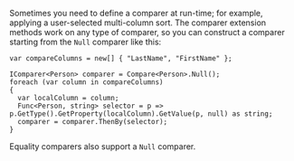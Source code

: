 Sometimes you need to define a comparer at run-time; for example, applying a user-selected multi-column sort. The comparer extension methods work on any type of comparer, so you can construct a comparer starting from the `Null` comparer like this:

    var compareColumns = new[] { "LastName", "FirstName" };

    IComparer<Person> comparer = Compare<Person>.Null();
    foreach (var column in compareColumns)
    {
      var localColumn = column;
      Func<Person, string> selector = p => p.GetType().GetProperty(localColumn).GetValue(p, null) as string;
      comparer = comparer.ThenBy(selector);
    }

Equality comparers also support a `Null` comparer.
